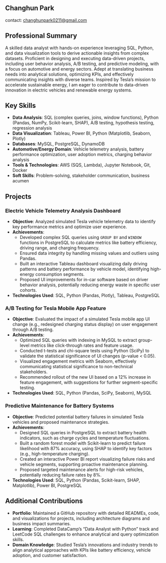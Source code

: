 ## Changhun Park
contact: changhunpark0211@gmail.com
## Professional Summary
A skilled data analyst with hands-on experience leveraging SQL, Python, and data visualization tools to derive actionable insights from complex datasets. Proficient in designing and executing data-driven projects, including user behavior analysis, A/B testing, and predictive modeling, with a focus on automotive and energy sectors. Adept at translating business needs into analytical solutions, optimizing KPIs, and effectively communicating insights with diverse teams. Inspired by Tesla’s mission to accelerate sustainable energy, I am eager to contribute to data-driven innovation in electric vehicles and renewable energy systems.

## Key Skills
- **Data Analysis**: SQL (complex queries, joins, window functions), Python (Pandas, NumPy, Scikit-learn, SHAP), A/B testing, hypothesis testing, regression analysis
- **Data Visualization**: Tableau, Power BI, Python (Matplotlib, Seaborn, Plotly)
- **Databases**: MySQL, PostgreSQL, DynamoDB
- **Automotive/Energy Domain**: Vehicle telemetry analysis, battery performance optimization, user adoption metrics, charging behavior analysis
- **Tools & Technologies**: AWS (SQS, Lambda), Jupyter Notebook, Git, Docker
- **Soft Skills**: Problem-solving, stakeholder communication, business acumen

## Projects

### Electric Vehicle Telemetry Analysis Dashboard
- **Objective**: Analyzed simulated Tesla vehicle telemetry data to identify key performance metrics and optimize user experience.
- **Achievements**:
  - Developed complex SQL queries using `GROUP BY` and `WINDOW` functions in PostgreSQL to calculate metrics like battery efficiency, driving range, and charging frequency.
  - Ensured data integrity by handling missing values and outliers using Pandas.
  - Built an interactive Tableau dashboard visualizing daily driving patterns and battery performance by vehicle model, identifying high-energy consumption segments.
  - Proposed UI improvements for in-car software based on driver behavior analysis, potentially reducing energy waste in specific user cohorts.
- **Technologies Used**: SQL, Python (Pandas, Plotly), Tableau, PostgreSQL

### A/B Testing for Tesla Mobile App Feature
- **Objective**: Evaluated the impact of a simulated Tesla mobile app UI change (e.g., redesigned charging status display) on user engagement through A/B testing.
- **Achievements**:
  - Optimized SQL queries with indexing in MySQL to extract group-level metrics like click-through rates and feature usage.
  - Conducted t-tests and chi-square tests using Python (SciPy) to validate the statistical significance of UI changes (p-value < 0.05).
  - Visualized engagement metrics with Seaborn, effectively communicating statistical significance to non-technical stakeholders.
  - Recommended rollout of the new UI based on a 12% increase in feature engagement, with suggestions for further segment-specific testing.
- **Technologies Used**: SQL, Python (Pandas, SciPy, Seaborn), MySQL

### Predictive Maintenance for Battery Systems
- **Objective**: Predicted potential battery failures in simulated Tesla vehicles and proposed maintenance strategies.
- **Achievements**:
  - Designed SQL queries in PostgreSQL to extract battery health indicators, such as charge cycles and temperature fluctuations.
  - Built a random forest model with Scikit-learn to predict failure likelihood with 87% accuracy, using SHAP to identify key factors (e.g., high-temperature charging).
  - Created an interactive Power BI report visualizing failure risks and vehicle segments, supporting proactive maintenance planning.
  - Proposed targeted maintenance alerts for high-risk vehicles, potentially reducing failure rates by 8%.
- **Technologies Used**: SQL, Python (Pandas, Scikit-learn, SHAP, Matplotlib), Power BI, PostgreSQL

## Additional Contributions
- **Portfolio**: Maintained a GitHub repository with detailed READMEs, code, and visualizations for projects, including architecture diagrams and business impact summaries.
- **Learning**: Completed DataCamp’s “Data Analyst with Python” track and LeetCode SQL challenges to enhance analytical and query optimization skills.
- **Domain Knowledge**: Studied Tesla’s innovations and industry trends to align analytical approaches with KPIs like battery efficiency, vehicle adoption, and customer satisfaction.

<!--
**chp2/chp2** is a ✨ _special_ ✨ repository because its `README.md` (this file) appears on your GitHub profile.

Here are some ideas to get you started:

- 🔭 I’m currently working on ...
- 🌱 I’m currently learning ...
- 👯 I’m looking to collaborate on ...
- 🤔 I’m looking for help with ...
- 💬 Ask me about ...
- 📫 How to reach me: ...
- 😄 Pronouns: ...
- ⚡ Fun fact: ...
-->
